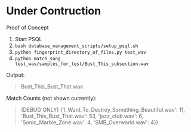 # Under Contruction

Proof of Concept

1. Start PSQL
2. `bash database_management_scripts/setup_psql.sh`
3. `python fingerprint_directory_of_files.py test_wav`
4. `python match_song test_wav/samples_for_test/Bust_This_subsection.wav`

Output:
> Bust_This_Bust_That.wav


Match Counts (not shown currently):
>(DEBUG ONLY) {'I_Want_To_Destroy_Something_Beautiful.wav': 11, 
'Bust_This_Bust_That.wav': 53, 'jazz_club.wav': 6, 
'Sonic_Marble_Zone.wav': 4, 'SMB_Overworld.wav': 4})